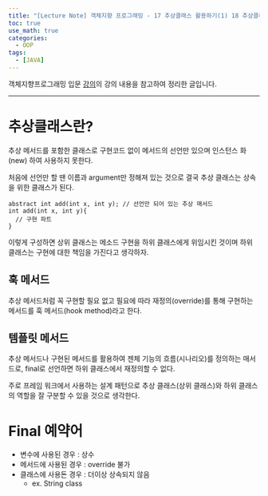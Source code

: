 ```yaml
---
title: "[Lecture Note] 객체지향 프로그래밍 - 17 추상클래스 활용하기(1) 18 추상클래스와 탬플릿 메서드 활용(2)"
toc: true
use_math: true
categories:
  - OOP
tags:
  - [JAVA]
---
```


객체지향프로그래밍 입문 [강의](https://www.inflearn.com/course/%EC%9E%90%EB%B0%94-%ED%94%84%EB%A1%9C%EA%B7%B8%EB%9E%98%EB%B0%8D-%EC%9E%85%EB%AC%B8/dashboard)의 강의 내용을 참고하여 정리한 글입니다.

******

# 추상클래스란?

추상 메서드를 포함한 클래스로 구현코드 없이 메서드의 선언만 있으며 인스턴스 화(new) 하여 사용하지 못한다.

처음에 선언만 할 땐 이름과 argument만 정해져 있는 것으로 결국 추상 클래스는 상속을 위한 클래스가 된다.

```
abstract int add(int x, int y); // 선언만 되어 있는 추상 매서드
int add(int x, int y){
  // 구현 파트
}
```

이렇게 구성하면 상위 클래스는 메소드 구현을 하위 클래스에게 위임시킨 것이며 하위 클래스는 구현에 대한 책임을 가진다고 생각하자.

## 훅 메서드

추상 메서드처럼 꼭 구현할 필요 없고 필요에 따라 재정의(override)를 통해 구현하는 메서드를 훅 메서드(hook method)라고 한다.

## 템플릿 메서드

추상 메서드나 구현된 메서드를 활용하여 젠체 기능의 흐름(시나리오)를 정의하는 매서드로, final로 선언하면 하위 클래스에서 재정의할 수 없다.

주로 프레임 워크에서 사용하는 설계 패턴으로 추상 클래스(상위 클래스)와 하위 클래스의 역할을 잘 구분할 수 있을 것으로 생각한다.

# Final 예약어

- 변수에 사용된 경우 : 상수
- 메서드에 사용된 경우 : override 불가
- 클래스에 사용돈 경우 : 더이상 상속되지 않음
  - ex. String class
